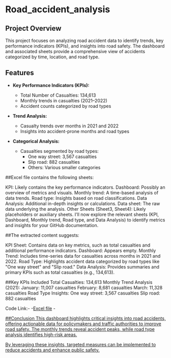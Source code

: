 # Road_accident_analysis
## Project Overview
This project focuses on analyzing road accident data to identify trends, key performance indicators (KPIs), and insights into road safety. The dashboard and associated sheets provide a comprehensive view of accidents categorized by time, location, and road type.
## Features
- **Key Performance Indicators (KPIs):**
  - Total Number of Casualties: 134,613
  - Monthly trends in casualties (2021–2022)
  - Accident counts categorized by road types
  
- **Trend Analysis:**
  - Casualty trends over months in 2021 and 2022
  - Insights into accident-prone months and road types

- **Categorical Analysis:**
  - Casualties segmented by road types:
    - One way street: 3,567 casualties
    - Slip road: 882 casualties
    - Others: Various smaller categories

##Excel file contains the following sheets:

KPI: Likely contains the key performance indicators.
Dashboard: Possibly an overview of metrics and visuals.
Monthly trend: A time-based analysis of data trends.
Road type: Insights based on road classifications.
Data Analysis: Additional in-depth insights or calculations.
Data sheet: The raw data underlying the analysis.
Other Sheets (Sheet3, Sheet4): Likely placeholders or auxiliary sheets.
I'll now explore the relevant sheets (KPI, Dashboard, Monthly trend, Road type, and Data Analysis) to identify metrics and insights for your GitHub documentation. ​​

##The extracted content suggests:

KPI Sheet: Contains data on key metrics, such as total casualties and additional performance indicators.
Dashboard: Appears empty.
Monthly Trend: Includes time-series data for casualties across months in 2021 and 2022.
Road Type: Highlights accident data categorized by road types like "One way street" and "Slip road."
Data Analysis: Provides summaries and primary KPIs such as total casualties (e.g., 134,613).

##Key KPIs Included
Total Casualties: 134,613
Monthly Trend Analysis (2021):
   January: 11,007 casualties
   February: 8,681 casualties
   March: 11,328 casualties
Road Type Insights:
   One way street: 3,567 casualties
   Slip road: 882 casualties


Code Link:-
-<a href="https://1drv.ms/x/c/41a402b5a0aac67b/EaRN2TcbTAxFgFg6gL-M750B7ZXLoR_1YqyPLOF9R_B_WA?e=zel1fN">Excel file</a>
-<a href="C:\Users\nagav\OneDrive\Desktop\excel\Road Accident Data.xlsx">

##Conclusion
This dashboard highlights critical insights into road accidents, offering actionable data for policymakers and traffic authorities to improve road safety. The monthly trends reveal accident peaks, while road type analysis identifies high-risk areas.

By leveraging these insights, targeted measures can be implemented to reduce accidents and enhance public safety.










